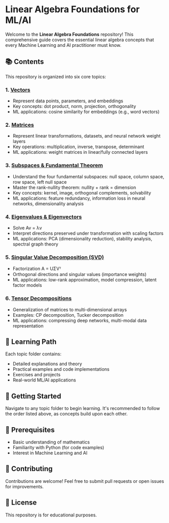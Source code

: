 # Linear Algebra Foundations for ML/AI

Welcome to the **Linear Algebra Foundations** repository! This comprehensive guide covers the essential linear algebra concepts that every Machine Learning and AI practitioner must know.

## 📚 Contents

This repository is organized into six core topics:

### 1. [Vectors](./vectors/)
- Represent data points, parameters, and embeddings
- Key concepts: dot product, norm, projection, orthogonality
- ML applications: cosine similarity for embeddings (e.g., word vectors)

### 2. [Matrices](./matrices/)
- Represent linear transformations, datasets, and neural network weight layers
- Key operations: multiplication, inverse, transpose, determinant
- ML applications: weight matrices in linear/fully connected layers

### 3. [Subspaces & Fundamental Theorem](./subspaces-fundamental-theorem/)
- Understand the four fundamental subspaces: null space, column space, row space, left null space
- Master the rank-nullity theorem: nullity + rank = dimension
- Key concepts: kernel, image, orthogonal complements, solvability
- ML applications: feature redundancy, information loss in neural networks, dimensionality analysis

### 4. [Eigenvalues & Eigenvectors](./eigenvalues-eigenvectors/)
- Solve Av = λv
- Interpret directions preserved under transformation with scaling factors
- ML applications: PCA (dimensionality reduction), stability analysis, spectral graph theory

### 5. [Singular Value Decomposition (SVD)](./svd/)
- Factorization A = UΣVᵀ
- Orthogonal directions and singular values (importance weights)
- ML applications: low-rank approximation, model compression, latent factor models

### 6. [Tensor Decompositions](./tensor-decompositions/)
- Generalization of matrices to multi-dimensional arrays
- Examples: CP decomposition, Tucker decomposition
- ML applications: compressing deep networks, multi-modal data representation

## 🎯 Learning Path

Each topic folder contains:
- Detailed explanations and theory
- Practical examples and code implementations
- Exercises and projects
- Real-world ML/AI applications

## 🚀 Getting Started

Navigate to any topic folder to begin learning. It's recommended to follow the order listed above, as concepts build upon each other.

## 📖 Prerequisites

- Basic understanding of mathematics
- Familiarity with Python (for code examples)
- Interest in Machine Learning and AI

## 🤝 Contributing

Contributions are welcome! Feel free to submit pull requests or open issues for improvements.

## 📝 License

This repository is for educational purposes.
